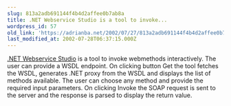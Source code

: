 ```yaml
---
slug: 813a2adb691144f4b4d2affee0b7ab8a
title: .NET Webservice Studio is a tool to invoke...
wordpress_id: 57
old_link: 'https://adrianba.net/2002/07/27/813a2adb691144f4b4d2affee0b7ab8a/'
last_modified_at: 2002-07-28T06:37:15.000Z
---
```


[.NET
Webservice Studio](http://www.gotdotnet.com/team/tools/web_svc/default.aspx) is a tool to invoke webmethods interactively.
The user can provide a WSDL endpoint. On clicking button Get the
tool fetches the WSDL, generates .NET proxy from the WSDL and
displays the list of methods available. The user can choose any
method and provide the required input parameters. On clicking
Invoke the SOAP request is sent to the server and the response is
parsed to display the return value.


